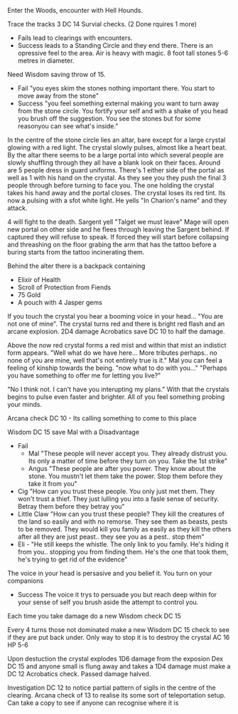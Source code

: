 Enter the Woods, encounter with Hell Hounds.

Trace the tracks 3 DC 14 Survial checks. (2 Done rquires 1 more)
- Fails lead to clearings with encounters. 
- Success leads to a Standing Circle and they end there. There is an opressive feel to the area. Air is heavy with magic. 8 foot tall stones 5-6 metres in diameter. 
	
Need Wisdom saving throw of 15.

- Fail "you eyes skim the stones nothing important there. You start to move away from the stone" 
- Success "you feel something external making you want to turn away from the stone circle. You fortify your self and with a shake of you head you brush off the suggestion. You see the stones but for some reasonyou can see what's inside."
	
In the centre of the stone circle lies an altar, bare except for a large crystal glowing with a red light. The crystal slowly pulses, almost like a heart beat. By the altar there seems to be a large portal into which several people are slowly shuffling through they all have a blank look on their faces. Around are 5 people dress in guard uniforms. There's 1 either side of the portal as well as 1 with his hand on the crystal. As they see you they push the final 3 people through before turning to face you. The one holding the crystal takes his hand away and the portal closes. The crystal loses its red tint. Its now a pulsing with a sfot white light. He yells "In Charion's name" and they attack.

4 will fight to the death. Sargent yell "Talget we must leave" Mage will open new portal on other side and he flees through leaving the Sargent behind. If captured they will refuse to speak. If forced they will start before collapsing and threashing on the floor grabing the arm that has the tattoo before a buring starts from the tattoo incinerating them. 

Behind the alter there is a backpack containing 
- Elixir of Health
- Scroll of Protection from Fiends
- 75 Gold
- A pouch with 4 Jasper gems


If you touch the crystal you hear a booming voice in your head... "You are not one of mine". The crystal turns red and there is bright red flash and an arcane explosion. 2D4 damage Acrobatics save DC 10 to half the damage. 
	
Above the now red crystal forms a red mist and within that mist an indistict form appears. "Well what do we have here... More tributes perhaps.. no none of you are mine, well that's not entirely true is it." Mal you can feel a feeling of kinship towards the being. "now what to do with you..." "Perhaps you have something to offer me for letting you live?"
	
"No I think not. I can't have you interupting my plans." With that the crystals begins to pulse even faster and brighter. All of you feel something probing your minds.
	
Arcana check DC 10 - Its calling something to come to this place
	
Wisdom DC 15 save Mal with a Disadvantage
	
- Fail
  - Mal "These people will never accept you. They already distrust you. Its only a matter of time before they turn on you. Take the 1st strike" 
  - Angus "These people are after you power. They know about the stone. You mustn't let them take the power. Stop them before they take it from you"
 - Cig "How can you trust these people. You only just met them. They won't trust a thief. They just lulling you into a fasle sense of security. Betray them before they betray you"
 - Little Claw "How can you trust these people? They kill the creatures of the land so easily and with no remorse. They see them as beasts, pests to be removed. They would kill you family as easily as they kill the others after all they are just peast.. they see you as a pest.. stop them"
 - Eli - "He still keeps the whistle. The only link to you family. He's hiding it from you.. stopping you from finding them. He's the one that took them, he's trying to get rid of the evidence"
	 
The voice in your head is persasive and you belief it. You turn on your companions

- Success The voice it trys to persuade you but reach deep within for your sense of self you brush aside the attempt to control you.
	
Each time you take damage do a new Wisdom check DC 15
	
Every 4 turns those not dominated make a new Wisdom DC 15 check to see if they are put back under. Only way to stop it is to destroy the crystal AC 16 HP 5-6
	
Upon destuction the crystal explodes 1D6 damage from the exposion Dex DC 15 and anyone small is flung away and takes a 1D4 damage must make a DC 12 Acrobatics check. Passed damage halved.
	
Investigation DC 12 to notice partial pattern of sigils in the centre of the clearing. Arcana check of 13 to realise its some sort of teleportation setup. Can take a copy to see if anyone can recognise where it is

